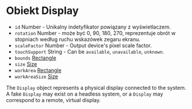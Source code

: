 # Obiekt Display

* `id` Number - Unikalny indetyfikator powiązany z wyświetlaczem.
* `rotation` Number - może być 0, 90, 180, 270, reprezentuje obrót w stopniach według ruchu wskazówek zegaru ekranu.
* `scaleFactor` Number - Output device's pixel scale factor.
* `touchSupport` String - Can be `available`, `unavailable`, `unknown`.
* `bounds` [Rectangle](rectangle.md)
* `size` [Size](size.md)
* `workArea` [Rectangle](rectangle.md)
* `workAreaSize` [Size](size.md)

The `Display` object represents a physical display connected to the system. A fake `Display` may exist on a headless system, or a `Display` may correspond to a remote, virtual display.